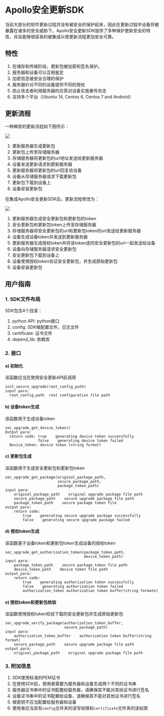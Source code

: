 # Apollo安全更新SDK

当前大部分的软件更新过程并没有被安全的保护起来，因此在更新过程中设备将被暴露在诸多的安全威胁下。Apollo安全更新SDK提供了多种保护更新安全的特性，并且能够很容易的被集成以使更新流程更加安全可靠。

## 特性

1. 在储存和传输阶段，更新包被加密和签名保护。
2. 服务器和设备可以互相鉴定
3. 加密信息被安全合理的保护
4. 服务器针对不同的设备提供不同的授权
5. 防止攻击者利用服务器的应答对设备实施重传攻击
6. 支持多个平台（Ubuntu 14, Centos 6, Centos 7 and Android）

## 更新流程

一种典型的更新流程如下图所示：

![](images/apollo_unsecure_upgrade_procedure.jpg)

1. 更新服务器生成更新包
2. 更新包上传至存储服务器
3. 存储服务器将更新包的url地址发送给更新服务器
4. 设备发送更新请求到更新服务器
5. 更新服务器将更新包的url回复给设备
6. 设备从存储服务器请求下载更新包
7. 更新包下载到设备上
8. 设备安装更新包

在集成Apollo安全更新SDK后，更新流程修改为：

![](images/apollo_secure_upgrade_procedure.jpg)

1. 更新服务器生成安全更新包和更新包的token
2. 安全更新包和更新包token上传至存储服务器
3. 存储服务器将安全更新包的url和更新包token的url发送给更新服务器
4. 设备生成设备token并发送到更新服务器
5. 更新服务器生成授权token并将该token连同安全更新包的url一起发送给设备
6. 设备向存储服务器请求安全更新包
7. 安全更新包下载到设备上
8. 设备使用授权token验证安全更新包，并生成原始更新包
9. 设备安装更新包

## 用户指南
### 1. SDK文件布局
SDK包含4个目录：
1. python API: python接口
2. config: SDK根配置文件，日志文件
3. certificate: 证书文件
4. depend_lib: 依赖库

### 2. 接口
#### a) 初始化
该函数应当在使用安全更新API前调用
```
init_secure_upgrade(root_config_path)
input para:
  root_config_path  root configuration file path
```

#### b) 设备token生成
该函数用于生成设备token
```
sec_upgrade_get_device_token()
Output para:
  return code: true    generating device token successfully
               false    generating device token failed
  Device_token: device token (string format)
```

#### c) 更新包生成
该函数用于生成安全更新包和更新包token
```
sec_upgrade_get_package(original_package_path,
                        secure_package_path,
                        package_token_path)
input para:
    original_package_path    original upgrade package file path
    secure_package_path    secure upgrade package file path
    package_token_path    secure package token file     
output para:
    return code:
        true    generating secure upgrade package successfully
        false    generating secure upgrade package failed
```

#### d) 授权token生成
该函数基于设备token和更新包token生成设备的授权token
```
sec_upgrade_get_authorization_token(package_token_path,
                                    device_token_path)
input para:
    package_token_path    secure package token file path
	device_token_path    device token file path
output_para:
    return code:
        true    generating authorization token successfully
        false    generating authorization token failed
        authorization_token authorization token buffer(string formate)
```

#### e) 授权token和更新包检验
该函数使用授权token检验下载的安全更新包并生成原始更新包
```
sec_upgrade_verify_package(authorization_token_buffer,
                           secure_package_path)
input para:
    authorization_token_buffer    authorization token buffer(string format)
    secure_package_path    secure upgrade package file path
output para:
    original_package_path    original upgrade package file path
```

### 3. 附加信息
1. SDK使用标准的PEM证书
2. 在使用SDK前，使用者需要为服务器和设备生成两个不同的证书串
3. 服务器证书串中的证书配置给服务器，请确保其不能对其他证书进行签名
4. 设备证书串中的证书配置给设备，请确保其不能对其他证书进行签名
5. 根密钥不应当配置给服务器和设备
6. 使用者应当具有`config`文件夹的读写权限和`certificate`文件夹的读权限

